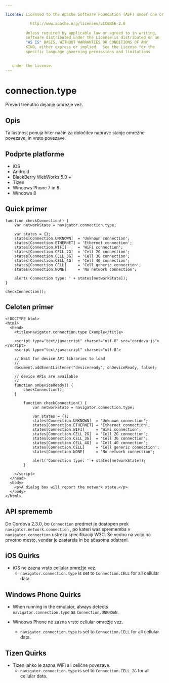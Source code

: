 ```yaml
---

license: Licensed to the Apache Software Foundation (ASF) under one or more contributor license agreements. See the NOTICE file distributed with this work for additional information regarding copyright ownership. The ASF licenses this file to you under the Apache License, Version 2.0 (the "License"); you may not use this file except in compliance with the License. You may obtain a copy of the License at

           http://www.apache.org/licenses/LICENSE-2.0
    
         Unless required by applicable law or agreed to in writing,
         software distributed under the License is distributed on an
         "AS IS" BASIS, WITHOUT WARRANTIES OR CONDITIONS OF ANY
         KIND, either express or implied.  See the License for the
         specific language governing permissions and limitations
    

   under the License.
---
```


# connection.type

Preveri trenutno dejanje omrežje vez.

## Opis

Ta lastnost ponuja hiter način za določitev naprave stanje omrežne povezave, in vrsto povezave.

## Podprte platforme

*   iOS
*   Android
*   BlackBerry WebWorks 5.0 +
*   Tizen
*   Windows Phone 7 in 8
*   Windows 8

## Quick primer

    function checkConnection() {
        var networkState = navigator.connection.type;
    
        var states = {};
        states[Connection.UNKNOWN]  = 'Unknown connection';
        states[Connection.ETHERNET] = 'Ethernet connection';
        states[Connection.WIFI]     = 'WiFi connection';
        states[Connection.CELL_2G]  = 'Cell 2G connection';
        states[Connection.CELL_3G]  = 'Cell 3G connection';
        states[Connection.CELL_4G]  = 'Cell 4G connection';
        states[Connection.CELL]     = 'Cell generic connection';
        states[Connection.NONE]     = 'No network connection';
    
        alert('Connection type: ' + states[networkState]);
    }
    
    checkConnection();
    

## Celoten primer

    <!DOCTYPE html>
    <html>
      <head>
        <title>navigator.connection.type Example</title>
    
        <script type="text/javascript" charset="utf-8" src="cordova.js"></script>
        <script type="text/javascript" charset="utf-8">
    
        // Wait for device API libraries to load
        //
        document.addEventListener("deviceready", onDeviceReady, false);
    
        // device APIs are available
        //
        function onDeviceReady() {
            checkConnection();
        }
    
            function checkConnection() {
                var networkState = navigator.connection.type;
    
                var states = {};
                states[Connection.UNKNOWN]  = 'Unknown connection';
                states[Connection.ETHERNET] = 'Ethernet connection';
                states[Connection.WIFI]     = 'WiFi connection';
                states[Connection.CELL_2G]  = 'Cell 2G connection';
                states[Connection.CELL_3G]  = 'Cell 3G connection';
                states[Connection.CELL_4G]  = 'Cell 4G connection';
                states[Connection.CELL]     = 'Cell generic connection';
                states[Connection.NONE]     = 'No network connection';
    
                alert('Connection type: ' + states[networkState]);
            }
    
        </script>
      </head>
      <body>
        <p>A dialog box will report the network state.</p>
      </body>
    </html>
    

## API sprememb

Do Cordova 2.3.0, bo `Connection` predmet je dostopen prek `navigator.network.connection` , po kateri was sprememba v `navigator.connection` ustreza specifikaciji W3C. Še vedno na voljo na prvotno mesto, vendar je zastarela in bo sčasoma odstrani.

## iOS Quirks

*   iOS ne zazna vrsto cellular omrežje vez. 
    *   `navigator.connection.type` is set to `Connection.CELL` for all cellular data.

## Windows Phone Quirks

*   When running in the emulator, always detects `navigator.connection.type` as `Connection.UNKNOWN`.

*   Windows Phone ne zazna vrsto cellular omrežje vez.
    
    *   `navigator.connection.type` is set to `Connection.CELL` for all cellular data.

## Tizen Quirks

*   Tizen lahko le zazna WiFi ali celične povezave. 
    *   `navigator.connection.type` is set to `Connection.CELL_2G` for all cellular data.